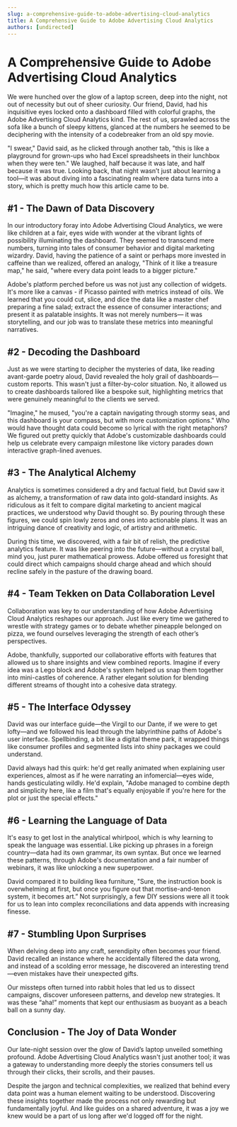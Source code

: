 ```yaml
---
slug: a-comprehensive-guide-to-adobe-advertising-cloud-analytics
title: A Comprehensive Guide to Adobe Advertising Cloud Analytics
authors: [undirected]
---
```



# A Comprehensive Guide to Adobe Advertising Cloud Analytics

We were hunched over the glow of a laptop screen, deep into the night, not out of necessity but out of sheer curiosity. Our friend, David, had his inquisitive eyes locked onto a dashboard filled with colorful graphs, the Adobe Advertising Cloud Analytics kind. The rest of us, sprawled across the sofa like a bunch of sleepy kittens, glanced at the numbers he seemed to be deciphering with the intensity of a codebreaker from an old spy movie. 

"I swear," David said, as he clicked through another tab, "this is like a playground for grown-ups who had Excel spreadsheets in their lunchbox when they were ten." We laughed, half because it was late, and half because it was true. Looking back, that night wasn’t just about learning a tool—it was about diving into a fascinating realm where data turns into a story, which is pretty much how this article came to be. 

## #1 - The Dawn of Data Discovery

In our introductory foray into Adobe Advertising Cloud Analytics, we were like children at a fair, eyes wide with wonder at the vibrant lights of possibility illuminating the dashboard. They seemed to transcend mere numbers, turning into tales of consumer behavior and digital marketing wizardry. David, having the patience of a saint or perhaps more invested in caffeine than we realized, offered an analogy, "Think of it like a treasure map," he said, "where every data point leads to a bigger picture." 

Adobe's platform perched before us was not just any collection of widgets. It's more like a canvas - if Picasso painted with metrics instead of oils. We learned that you could cut, slice, and dice the data like a master chef preparing a fine salad; extract the essence of consumer interactions; and present it as palatable insights. It was not merely numbers— it was storytelling, and our job was to translate these metrics into meaningful narratives.

## #2 - Decoding the Dashboard

Just as we were starting to decipher the mysteries of data, like reading avant-garde poetry aloud, David revealed the holy grail of dashboards— custom reports. This wasn't just a filter-by-color situation. No, it allowed us to create dashboards tailored like a bespoke suit, highlighting metrics that were genuinely meaningful to the clients we served. 

"Imagine," he mused, "you're a captain navigating through stormy seas, and this dashboard is your compass, but with more customization options." Who would have thought data could become so lyrical with the right metaphors? We figured out pretty quickly that Adobe's customizable dashboards could help us celebrate every campaign milestone like victory parades down interactive graph-lined avenues.

## #3 - The Analytical Alchemy

Analytics is sometimes considered a dry and factual field, but David saw it as alchemy, a transformation of raw data into gold-standard insights. As ridiculous as it felt to compare digital marketing to ancient magical practices, we understood why David thought so. By pouring through these figures, we could spin lowly zeros and ones into actionable plans. It was an intriguing dance of creativity and logic, of artistry and arithmetic.

During this time, we discovered, with a fair bit of relish, the predictive analytics feature. It was like peering into the future—without a crystal ball, mind you, just purer mathematical prowess. Adobe offered us foresight that could direct which campaigns should charge ahead and which should recline safely in the pasture of the drawing board.

## #4 - Team Tekken on Data Collaboration Level

Collaboration was key to our understanding of how Adobe Advertising Cloud Analytics reshapes our approach. Just like every time we gathered to wrestle with strategy games or to debate whether pineapple belonged on pizza, we found ourselves leveraging the strength of each other’s perspectives.

Adobe, thankfully, supported our collaborative efforts with features that allowed us to share insights and view combined reports. Imagine if every idea was a Lego block and Adobe's system helped us snap them together into mini-castles of coherence. A rather elegant solution for blending different streams of thought into a cohesive data strategy.

## #5 - The Interface Odyssey

David was our interface guide—the Virgil to our Dante, if we were to get lofty—and we followed his lead through the labyrinthine paths of Adobe's user interface. Spellbinding, a bit like a digital theme park, it wrapped things like consumer profiles and segmented lists into shiny packages we could understand. 

David always had this quirk: he'd get really animated when explaining user experiences, almost as if he were narrating an infomercial—eyes wide, hands gesticulating wildly. He'd explain, "Adobe managed to combine depth and simplicity here, like a film that's equally enjoyable if you're here for the plot or just the special effects."

## #6 - Learning the Language of Data  

It's easy to get lost in the analytical whirlpool, which is why learning to speak the language was essential. Like picking up phrases in a foreign country—data had its own grammar, its own syntax. But once we learned these patterns, through Adobe's documentation and a fair number of webinars, it was like unlocking a new superpower.

David compared it to building Ikea furniture, "Sure, the instruction book is overwhelming at first, but once you figure out that mortise-and-tenon system, it becomes art.” Not surprisingly, a few DIY sessions were all it took for us to lean into complex reconciliations and data appends with increasing finesse.

## #7 - Stumbling Upon Surprises

When delving deep into any craft, serendipity often becomes your friend. David recalled an instance where he accidentally filtered the data wrong, and instead of a scolding error message, he discovered an interesting trend—even mistakes have their unexpected gifts. 

Our missteps often turned into rabbit holes that led us to dissect campaigns, discover unforeseen patterns, and develop new strategies. It was these “aha!” moments that kept our enthusiasm as buoyant as a beach ball on a sunny day.

## Conclusion - The Joy of Data Wonder

Our late-night session over the glow of David’s laptop unveiled something profound. Adobe Advertising Cloud Analytics wasn't just another tool; it was a gateway to understanding more deeply the stories consumers tell us through their clicks, their scrolls, and their pauses.

Despite the jargon and technical complexities, we realized that behind every data point was a human element waiting to be understood. Discovering these insights together made the process not only rewarding but fundamentally joyful. And like guides on a shared adventure, it was a joy we knew would be a part of us long after we'd logged off for the night.